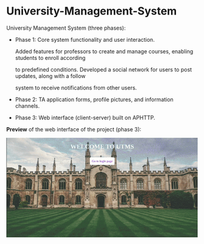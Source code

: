 # University-Management-System
University Management System (three phases):

- Phase 1: Core system functionality and user interaction.
  
    Added features for professors to create and manage courses, enabling students to enroll according
    
    to predefined conditions. Developed a social network for users to post updates, along with a follow
    
    system to receive notifications from other users.

- Phase 2: TA application forms, profile pictures, and information channels.

- Phase 3: Web interface (client-server) built on APHTTP.

**Preview** of the web interface of the project (phase 3):

![WEB GIF](web_preview.gif)

